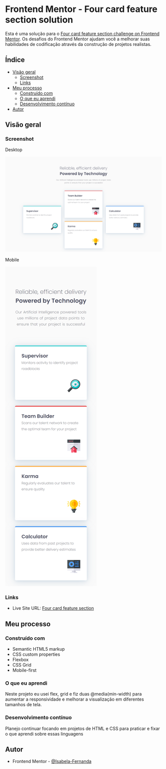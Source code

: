 # Frontend Mentor - Four card feature section solution

Esta é uma solução para o [Four card feature section challenge on Frontend Mentor](https://www.frontendmentor.io/challenges/four-card-feature-section-weK1eFYK). Os desafios do Frontend Mentor ajudam você a melhorar suas habilidades de codificação através da construção de projetos realistas. 

## Índice

- [Visão geral](#visão-geral)
  - [Screenshot](#screenshot)
  - [Links](#links)
- [Meu processo](#meu-processo)
  - [Construído com](#construído-com)
  - [O que eu aprendi](#o-que-eu-aprendi)
  - [Desenvolvimento contínuo](#desenvolvimento-contínuo)
- [Autor](#autor)

## Visão geral

### Screenshot

Desktop

![](./design/solucao-desktop.png)

Mobile

![](./design/solucao-mobile.png)

### Links

- Live Site URL: [Four card feature section](https://isabela-fernanda.github.io/Four-card-feature-section/)

## Meu processo

### Construído com

- Semantic HTML5 markup
- CSS custom properties
- Flexbox
- CSS Grid
- Mobile-first

### O que eu aprendi

Neste projeto eu usei flex, grid e fiz duas @media(min-width) para aumentar a responsividade e melhorar a visualização em diferentes tamanhos de tela.

### Desenvolvimento contínuo

Planejo continuar focando em projetos de HTML e CSS para praticar e fixar o que aprendi sobre essas linguagens

## Autor

- Frontend Mentor - [@Isabela-Fernanda](https://www.frontendmentor.io/profile/Isabela-Fernanda)